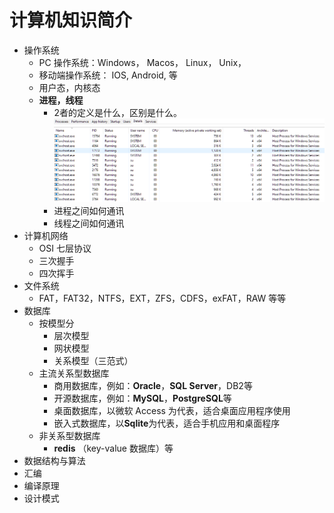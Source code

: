 # 计算机知识简介
 
- 操作系统
  - PC 操作系统：Windows， Macos， Linux， Unix， 
  - 移动端操作系统： IOS, Android, 等
  - 用户态，内核态
  - **进程，线程**
    - 2者的定义是什么，区别是什么。  
     ![](./images/process-thread.png)  
    - 进程之间如何通讯
    - 线程之间如何通讯
- 计算机网络
  - OSI 七层协议  
  <!-- ![](./images/basic-osi-network0.jpg) -->
  - 三次握手  
  <!-- ![](./images/basic-osi-network1.png) -->
  - 四次挥手  
  <!-- ![](./images/basic-osi-network2.png) -->
- 文件系统
  - FAT，FAT32，NTFS，EXT，ZFS，CDFS，exFAT，RAW 等等
- 数据库
  - 按模型分
    - 层次模型
    - 网状模型
    - 关系模型（三范式）
  - 主流关系型数据库
    - 商用数据库，例如：**Oracle**，**SQL Server**，DB2等
    - 开源数据库，例如：**MySQL**，**PostgreSQL**等
    - 桌面数据库，以微软 Access 为代表，适合桌面应用程序使用
    - 嵌入式数据库，以**Sqlite**为代表，适合手机应用和桌面程序
  - 非关系型数据库
    - **redis** （key-value 数据库）等
- 数据结构与算法
- 汇编
- 编译原理
- 设计模式
<!-- - 系统编程
- 框架开发技能
- 计算机内部是二进制。即数字逢二进一。 -->